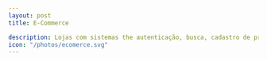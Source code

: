 ```yaml
---
layout: post
title: E-Commerce

description: Lojas com sistemas the autenticação, busca, cadastro de produtos, pagamento, avaliação, notificação e administração.
icon: "/photos/ecomerce.svg"
---
```


